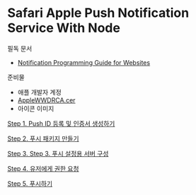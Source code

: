 Safari Apple Push Notification Service With Node
==================

필독 문서 
* [Notification Programming Guide for Websites](https://developer.apple.com/library/mac/documentation/NetworkingInternet/Conceptual/NotificationProgrammingGuideForWebsites/PushNotifications/PushNotifications.html)

준비물
* 애플 개발자 계정
* [AppleWWDRCA.cer](https://developer.apple.com/certificationauthority/AppleWWDRCA.cer)
* 아이콘 이미지
 
[Step 1. Push ID 등록 및 인증서 생성하기](https://github.com/mtjddnr/SafariAPNSWithNode/wiki/Step-1.-Push-ID-%EB%93%B1%EB%A1%9D-%EB%B0%8F-%EC%9D%B8%EC%A6%9D%EC%84%9C-%EC%83%9D%EC%84%B1%ED%95%98%EA%B8%B0)

[Step 2. 푸시 패키지 만들기](https://github.com/mtjddnr/SafariAPNSWithNode/wiki/Step-2.-%ED%91%B8%EC%8B%9C-%ED%8C%A8%ED%82%A4%EC%A7%80-%EB%A7%8C%EB%93%A4%EA%B8%B0)

[Step 3. Step 3. 푸시 설정용 서버 구성](https://github.com/mtjddnr/SafariAPNSWithNode/wiki/Step-3.-%ED%91%B8%EC%8B%9C-%EC%84%A4%EC%A0%95%EC%9A%A9-%EC%84%9C%EB%B2%84-%EA%B5%AC%EC%84%B1)

[Step 4. 유저에게 권한 요청](https://github.com/mtjddnr/SafariAPNSWithNode/wiki/Step-4.-%EC%9C%A0%EC%A0%80%EC%97%90%EA%B2%8C-%EA%B6%8C%ED%95%9C-%EC%9A%94%EC%B2%AD)

[Step 5. 푸시하기](https://github.com/mtjddnr/SafariAPNSWithNode/wiki/Step-5.-%ED%91%B8%EC%8B%9C%ED%95%98%EA%B8%B0)

